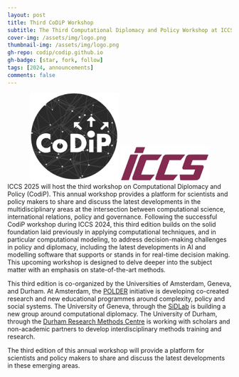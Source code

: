 ```yaml
---
layout: post
title: Third CoDiP Workshop
subtitle: The Third Computational Diplomacy and Policy Workshop at ICCS 2025
cover-img: /assets/img/logo.png
thumbnail-img: /assets/img/logo.png
gh-repo: codip/codip.github.io
gh-badge: [star, fork, follow]
tags: [2024, announcements]
comments: false
---
```

<div style="text-align:center">
<img src="../assets/img/logo.png" width=200 >
<img src="../assets/img/iccs.png" width=200 >
</div>
ICCS 2025 will host the third workshop on Computational Diplomacy and Policy (CodiP). This annual workshop provides a platform for scientists and policy makers to share and discuss the latest developments in the multidisciplinary areas at the intersection between computational science, international relations, policy and governance. Following the successful CodiP workshop during ICCS 2024, this third edition builds on the solid foundation laid previously in applying computational techniques, and in particular computational modeling, to address decision-making challenges in policy and diplomacy, including the latest developments in AI and modelling software that supports or stands in for real-time decision making. This upcoming workshop is designed to delve deeper into the subject matter with an emphasis on state-of-the-art methods.

This third edition is co-organized by the Universities of Amsterdam, Geneva, and Durham. At Amsterdam, the [POLDER](polder.center) initiative is developing co-created research and new educational programmes around complexity, policy and social systems. The University of Geneva, through the [SiDLab](https://sidlab.ch) is building a new group around computational diplomacy. The University of Durham, through the [Durham Research Methods Centre](https://www.durham.ac.uk/research/institutes-and-centres/research-methods/) is working with scholars and non-academic partners to develop interdisciplinary methods training and research.

The third edition of this annual workshop will provide a platform for scientists and policy makers to share and discuss the latest developments in these emerging areas.          
